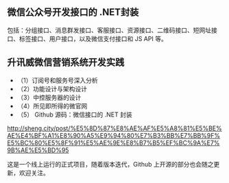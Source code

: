 ## 微信公众号开发接口的 .NET封装
包括：分组接口、消息群发接口、客服接口、资源接口、二维码接口、短网址接口、标签接口、用户接口，以及微信支付接口和 JS API 等。

## 升讯威微信营销系统开发实践
+ （1）订阅号和服务号深入分析
+ （2）功能设计与架构设计
+ （3）中控服务器的设计
+ （4）所见即所得的微官网
+ （5） Github 源码：微信接口的 .NET 封装

http://sheng.city/post/%E5%8D%87%E8%AE%AF%E5%A8%81%E5%BE%AE%E4%BF%A1%E8%90%A5%E9%94%80%E7%B3%BB%E7%BB%9F%E5%BC%80%E5%8F%91%E5%AE%9E%E8%B7%B5%EF%BC%9A%E7%9B%AE%E5%BD%95

这是一个线上运行的正式项目，随着版本迭代，Github 上开源的部分也会随之更新，欢迎关注。
